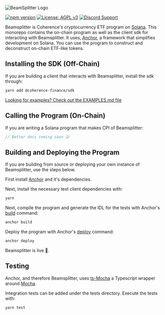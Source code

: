 ![BeamSplitter Logo](https://github.com/coherence-finance/beamsplitter/blob/logo/beamsplitter.png?raw=true)

[![npm version](https://badge.fury.io/js/@coherence-finance%2Fsdk.svg)](https://badge.fury.io/js/@coherence-finance%2Fsdk)
[![License: AGPL v3](https://img.shields.io/badge/License-AGPL_v3-blue.svg)](https://www.gnu.org/licenses/agpl-3.0)
[![Discord Support](https://badgen.net/badge/icon/discord?icon=discord&label)](https://discord.gg/P6aesCTJ)

Beamsplitter is Coherence's cryptocurrency ETF program on [Solana](https://solana.com/). This monorepo contains the on-chain program as well as the client sdk for interacting with Beamsplitter. It uses, [Anchor](https://project-serum.github.io/anchor/), a framework that simplifies development on Solana. You can use the program to construct and deconstruct on-chain ETF-like tokens.

## Installing the SDK (Off-Chain)

If you are building a client that interacts with Beamsplitter, install the sdk through:

```sh
yarn add @coherence-finance/sdk
```

[Looking for examples? Check out the EXAMPLES.md file](/src/EXAMPLES.md)

## Calling the Program (On-Chain)

If you are writing a Solana program that makes CPI of Beamsplitter:
```rust
// Better docs coming soon 😛
```

## Building and Deploying the Program

If you are building from source or deploying your own instance of Beamsplitter, use the steps below.

First install [Anchor](https://project-serum.github.io/anchor/getting-started/installation.html) and it's dependencies.

Next, install the necessary test client dependencies with:

```bash
yarn
```

Next, compile the program and generate the IDL for the tests with Anchor's [build](https://project-serum.github.io/anchor/cli/commands.html#build) command:

```bash
anchor build
```

Deploy the program with Anchor's [deploy](https://project-serum.github.io/anchor/cli/commands.html#deploy) command:

```bash
anchor deploy
```

Beamsplitter is live 🎉.

## Testing

Anchor, and therefore Beamsplitter, uses [ts-Mocha](https://github.com/piotrwitek/ts-mocha) a Typescript wrapper around [Mocha](https://mochajs.org/).

Integration tests can be added under the tests directory. Execute the tests with:

```bash
yarn test
```
